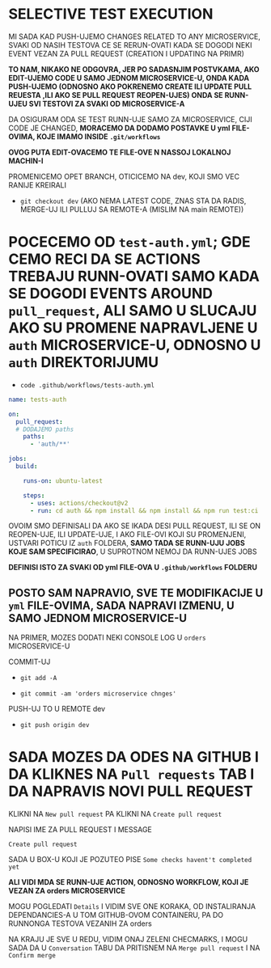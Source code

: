 # SELECTIVE TEST EXECUTION

MI SADA KAD PUSH-UJEMO CHANGES RELATED TO ANY MICROSERVICE, SVAKI OD NASIH TESTOVA CE SE RERUN-OVATI KADA SE DOGODI NEKI EVENT VEZAN ZA PULL REQUEST (CREATION I UPDATING NA PRIMR)

**TO NAM, NIKAKO NE ODGOVRA, JER PO SADASNJIM POSTVKAMA, AKO EDIT-UJEMO CODE U SAMO JEDNOM MICROSERVICE-U, ONDA KADA PUSH-UJEMO (ODNOSNO AKO POKRENEMO CREATE ILI UPDATE PULL REUESTA ,ILI AKO SE PULL REQUEST REOPEN-UJES) ONDA SE RUNN-UJEU SVI TESTOVI ZA SVAKI OD MICROSERVICE-A**

DA OSIGURAM ODA SE TEST RUNN-UJE SAMO ZA MICROSERVICE, CIJI CODE JE CHANGED, **MORACEMO DA DODAMO POSTAVKE U yml FILE-OVIMA, KOJE IMAMO INSIDE `.git/workflows`**

**OVOG PUTA EDIT-OVACEMO TE FILE-OVE N NASSOJ LOKALNOJ MACHIN-I**

PROMENICEMO OPET BRANCH, OTICICEMO NA dev, KOJI SMO VEC RANIJE KREIRALI

- `git checkout dev` (AKO NEMA LATEST CODE, ZNAS STA DA RADIS, MERGE-UJ ILI PULLUJ SA REMOTE-A (MISLIM NA main REMOTE))

# POCECEMO OD `test-auth.yml`; GDE CEMO RECI DA SE ACTIONS TREBAJU RUNN-OVATI SAMO KADA SE DOGODI EVENTS AROUND `pull_request`, ALI SAMO U SLUCAJU AKO SU PROMENE NAPRAVLJENE U `auth` MICROSERVICE-U, ODNOSNO U `auth`  DIREKTORIJUMU

- `code .github/workflows/tests-auth.yml`

```yml
name: tests-auth

on:
  pull_request:
  # DODAJEMO paths
    paths:
      - 'auth/**'

jobs:
  build:

    runs-on: ubuntu-latest

    steps:
      - uses: actions/checkout@v2
      - run: cd auth && npm install && npm install && npm run test:ci

```

OVOIM SMO DEFINISALI DA AKO SE IKADA DESI PULL REQUEST, ILI SE ON REOPEN-UJE, ILI UPDATE-UJE, I AKO FILE-OVI KOJI SU PROMENJENI, USTVARI POTICU IZ `auth` FOLDERA, **SAMO TADA SE RUNN-UJU JOBS KOJE SAM SPECIFICIRAO**, U SUPROTNOM NEMOJ DA RUNN-UJES JOBS

**DEFINISI ISTO ZA SVAKI OD yml FILE-OVA U `.github/workflows` FOLDERU**

## POSTO SAM NAPRAVIO, SVE TE MODIFIKACIJE U `yml` FILE-OVIMA, SADA NAPRAVI IZMENU, U SAMO JEDNOM MICROSERVICE-U

NA PRIMER, MOZES DODATI NEKI CONSOLE LOG U `orders` MICROSERVICE-U

COMMIT-UJ

- `git add -A`

- `git commit -am 'orders microservice chnges'`

PUSH-UJ TO U REMOTE dev

- `git push origin dev`

# SADA MOZES DA ODES NA GITHUB I DA KLIKNES NA `Pull requests` TAB I DA NAPRAVIS NOVI PULL REQUEST

KLIKNI NA `New pull request` PA KLIKNI NA `Create pull request`

NAPISI IME ZA PULL REQUEST I MESSAGE

`Create pull request`

SADA U BOX-U KOJI JE POZUTEO PISE `Some checks havent't completed yet`

**ALI VIDI MDA SE RUNN-UJE ACTION, ODNOSNO WORKFLOW, KOJI JE VEZAN ZA orders MICROSERVICE**

MOGU POGLEDATI `Details` I VIDIM SVE ONE KORAKA, OD INSTALIRANJA DEPENDANCIES-A U TOM GITHUB-OVOM CONTAINERU, PA DO RUNNONGA TESTOVA VEZANIH ZA orders

NA KRAJU JE SVE U REDU, VIDIM ONAJ ZELENI CHECMARKS, I MOGU SADA DA U `Conversation` TABU DA PRITISNEM NA `Merge pull request` I NA `Confirm merge`
